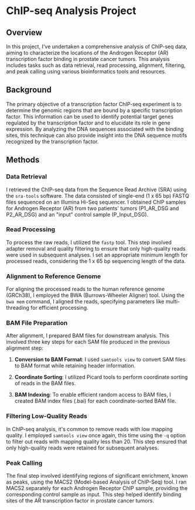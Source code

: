 # ChIP-seq Analysis Project

## Overview
In this project, I've undertaken a comprehensive analysis of ChIP-seq data, aiming to characterize the locations of the 
Androgen Receptor (AR) transcription factor binding in prostate cancer tumors. This analysis includes tasks such as data retrieval, 
read processing, alignment, filtering, and peak calling using various bioinformatics tools and resources.

## Background 
The primary objective of a transcription factor ChIP-seq experiment is to determine the genomic regions that are bound by a 
specific transcription factor. This information can be used to identify potential target genes regulated by the transcription 
factor and to elucidate its role in gene expression. By analyzing the DNA sequences associated with the binding sites, 
this technique can also provide insight into the DNA sequence motifs recognized by the transcription factor.

## Methods

### Data Retrieval

I retrieved the ChIP-seq data from the Sequence Read Archive (SRA) using the `sra-tools` software. The data consisted of 
single-end (1 x 65 bp) FASTQ files sequenced on an Illumina Hi-Seq sequencer. I obtained ChIP samples for Androgen Receptor (AR) 
from two patients' tumors (P1_AR_DSG and P2_AR_DSG) and an "input" control sample (P_Input_DSG).

### Read Processing

To process the raw reads, I utilized the `fastp` tool. This step involved adapter removal and quality filtering to ensure that 
only high-quality reads were used in subsequent analyses. I set an appropriate minimum length for processed reads, considering 
the 1 x 65 bp sequencing length of the data.

### Alignment to Reference Genome

For aligning the processed reads to the human reference genome (GRCh38), I employed the BWA (Burrows-Wheeler Aligner) tool. 
Using the `bwa mem` command, I aligned the reads, specifying parameters like multi-threading for efficient processing.

### BAM File Preparation

After alignment, I prepared BAM files for downstream analysis. This involved three key steps for each SAM file produced 
in the previous alignment step:

1. **Conversion to BAM Format**: I used `samtools view` to convert SAM files to BAM format while retaining header information.

2. **Coordinate Sorting**: I utilized Picard tools to perform coordinate sorting of reads in the BAM files.

3. **BAM Indexing**: To enable efficient random access to BAM files, I created BAM index files (.bai) for each coordinate-sorted BAM file.

### Filtering Low-Quality Reads

In ChIP-seq analysis, it's common to remove reads with low mapping quality. I employed `samtools view` once again, this time using 
the `-q` option to filter out reads with mapping quality less than 20. This step ensured that only high-quality reads were retained 
for subsequent analyses.

### Peak Calling

The final step involved identifying regions of significant enrichment, known as peaks, using the MACS2 (Model-based Analysis of 
ChIP-Seq) tool. I ran MACS2 separately for each Androgen Receptor ChIP sample, providing the corresponding control sample as input. 
This step helped identify binding sites of the AR transcription factor in prostate cancer tumors.

